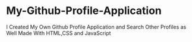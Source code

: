 # My-Github-Profile-Application
I Created My Own Github Profile Application and Search Other Profiles as Well Made With HTML,CSS and JavaScript
